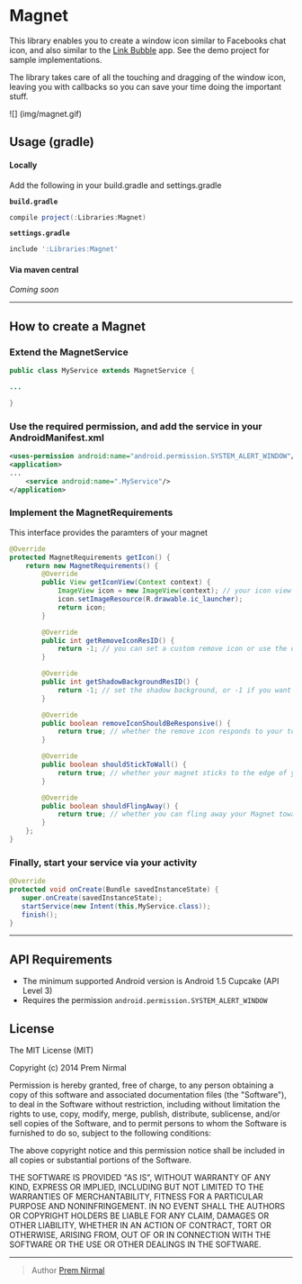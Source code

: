 # Magnet

This library enables you to create a window icon similar to Facebooks chat icon, and also similar to the [Link Bubble](https://play.google.com/store/apps/details?id=com.linkbubble.playstore&hl=en) app.
See the demo project for sample implementations.

The library takes care of all the touching and dragging of the window icon, leaving you with callbacks so you can save your time
doing the important stuff.

![] (img/magnet.gif)

## Usage (gradle)

#### Locally
Add the following in your build.gradle and settings.gradle

**`build.gradle`**

``` groovy
compile project(:Libraries:Magnet)
```

**`settings.gradle`**

``` groovy
include ':Libraries:Magnet'
```

#### Via maven central
*Coming soon*

---

## How to create a Magnet

### Extend the MagnetService

``` java
public class MyService extends MagnetService {

...

}

```

### Use the required permission, and add the service in your AndroidManifest.xml

``` xml
<uses-permission android:name="android.permission.SYSTEM_ALERT_WINDOW"/>
<application>
...
    <service android:name=".MyService"/>
</application>
```

### Implement the MagnetRequirements

This interface provides the paramters of your  magnet

``` java
@Override
protected MagnetRequirements getIcon() {
    return new MagnetRequirements() {
        @Override
        public View getIconView(Context context) {
            ImageView icon = new ImageView(context); // your icon view can be any view
            icon.setImageResource(R.drawable.ic_launcher);
            return icon;
        }

        @Override
        public int getRemoveIconResID() {
            return -1; // you can set a custom remove icon or use the default one
        }

        @Override
        public int getShadowBackgroundResID() {
            return -1; // set the shadow background, or -1 if you want the default one
        }

        @Override
        public boolean removeIconShouldBeResponsive() {
            return true; // whether the remove icon responds to your touches
        }

        @Override
        public boolean shouldStickToWall() {
            return true; // whether your magnet sticks to the edge of your screen when you release it
        }

        @Override
        public boolean shouldFlingAway() {
            return true; // whether you can fling away your Magnet towards the bottom of the screen
        }
    };
}
```

### Finally, start your service via your activity

``` java
@Override
protected void onCreate(Bundle savedInstanceState) {
   super.onCreate(savedInstanceState);
   startService(new Intent(this,MyService.class));
   finish();
}
```

---

## API Requirements

- The minimum supported Android version is Android 1.5 Cupcake (API Level 3)
- Requires the permission `android.permission.SYSTEM_ALERT_WINDOW`

## License

The MIT License (MIT)

Copyright (c) 2014 Prem Nirmal

Permission is hereby granted, free of charge, to any person obtaining a copy
of this software and associated documentation files (the "Software"), to deal
in the Software without restriction, including without limitation the rights
to use, copy, modify, merge, publish, distribute, sublicense, and/or sell
copies of the Software, and to permit persons to whom the Software is
furnished to do so, subject to the following conditions:

The above copyright notice and this permission notice shall be included in
all copies or substantial portions of the Software.

THE SOFTWARE IS PROVIDED "AS IS", WITHOUT WARRANTY OF ANY KIND, EXPRESS OR
IMPLIED, INCLUDING BUT NOT LIMITED TO THE WARRANTIES OF MERCHANTABILITY,
FITNESS FOR A PARTICULAR PURPOSE AND NONINFRINGEMENT. IN NO EVENT SHALL THE
AUTHORS OR COPYRIGHT HOLDERS BE LIABLE FOR ANY CLAIM, DAMAGES OR OTHER
LIABILITY, WHETHER IN AN ACTION OF CONTRACT, TORT OR OTHERWISE, ARISING FROM,
OUT OF OR IN CONNECTION WITH THE SOFTWARE OR THE USE OR OTHER DEALINGS IN
THE SOFTWARE.

---

> Author
> [Prem Nirmal](https://twitter.com/premnirmal88)
